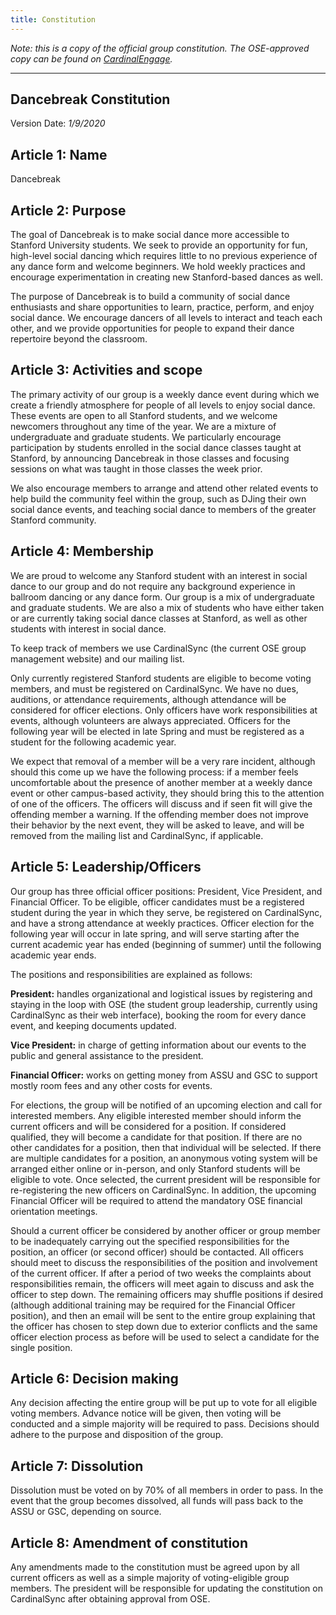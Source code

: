 ```yaml
---
title: Constitution
---
```


*Note: this is a copy of the official group constitution. The OSE-approved copy
can be found on
[CardinalEngage](https://cardinalengage.stanford.edu/feeds?type=club&type_id=44789&tab=home).*

---

## Dancebreak Constitution

Version Date: *1/9/2020*

 
## Article 1: Name
 
Dancebreak
 
## Article 2: Purpose
 
The goal of Dancebreak is to make social dance more accessible to Stanford
University students. We seek to provide an opportunity for fun, high-level
social dancing which requires little to no previous experience of any dance
form and welcome beginners. We hold weekly practices and encourage
experimentation in creating new Stanford-based dances as well.
 
The purpose of Dancebreak is to build a community of social dance enthusiasts
and share opportunities to learn, practice, perform, and enjoy social dance. We
encourage dancers of all levels to interact and teach each other, and we
provide opportunities for people to expand their dance repertoire beyond the
classroom.
 
## Article 3: Activities and scope
 
The primary activity of our group is a weekly dance event during which we
create a friendly atmosphere for people of all levels to enjoy social dance.
These events are open to all Stanford students, and we welcome newcomers
throughout any time of the year. We are a mixture of undergraduate and graduate
students. We particularly encourage participation by students enrolled in the
social dance classes taught at Stanford, by announcing Dancebreak in those
classes and focusing sessions on what was taught in those classes the week
prior.
 
We also encourage members to arrange and attend other related events to help
build the community feel within the group, such as DJing their own social dance
events, and teaching social dance to members of the greater Stanford community.
 
## Article 4: Membership
 
We are proud to welcome any Stanford student with an interest in social dance
to our group and do not require any background experience in ballroom dancing
or any dance form. Our group is a mix of undergraduate and graduate students.
We are also a mix of students who have either taken or are currently taking
social dance classes at Stanford, as well as other students with interest in
social dance.
 
To keep track of members we use CardinalSync (the current OSE group management
website) and our mailing list.
 
Only currently registered Stanford students are eligible to become voting
members, and must be registered on CardinalSync. We have no dues, auditions, or
attendance requirements, although attendance will be considered for officer
elections. Only officers have work responsibilities at events, although
volunteers are always appreciated. Officers for the following year will be
elected in late Spring and must be registered as a student for the following
academic year.
 
We expect that removal of a member will be a very rare incident, although
should this come up we have the following process: if a member feels
uncomfortable about the presence of another member at a weekly dance event or
other campus-based activity, they should bring this to the attention of one of
the officers. The officers will discuss and if seen fit will give the offending
member a warning. If the offending member does not improve their behavior by
the next event, they will be asked to leave, and will be removed from the
mailing list and CardinalSync, if applicable.
 
## Article 5: Leadership/Officers
 
Our group has three official officer positions: President, Vice President, and
Financial Officer. To be eligible, officer candidates must be a registered
student during the year in which they serve, be registered on CardinalSync, and
have a strong attendance at weekly practices. Officer election for the
following year will occur in late spring, and will serve starting after the
current academic year has ended (beginning of summer) until the following
academic year ends.
 
The positions and responsibilities are explained as follows:
 
**President:** handles organizational and logistical issues by registering and
staying in the loop with OSE (the student group leadership, currently using
CardinalSync as their web interface), booking the room for every dance event,
and keeping documents updated.
 
**Vice President:** in charge of getting information about our events to the
public and general assistance to the president.
 
**Financial Officer:** works on getting money from ASSU and GSC to support
mostly room fees and any other costs for events.
 
For elections, the group will be notified of an upcoming election and call for
interested members. Any eligible interested member should inform the current
officers and will be considered for a position. If considered qualified, they
will become a candidate for that position. If there are no other candidates for
a position, then that individual will be selected. If there are multiple
candidates for a position, an anonymous voting system will be arranged either
online or in-person, and only Stanford students will be eligible to vote. Once
selected, the current president will be responsible for re-registering the new
officers on CardinalSync. In addition, the upcoming Financial Officer will be
required to attend the mandatory OSE financial orientation meetings.
 
Should a current officer be considered by another officer or group member to be
inadequately carrying out the specified responsibilities for the position, an
officer (or second officer) should be contacted. All officers should meet to
discuss the responsibilities of the position and involvement of the current
officer. If after a period of two weeks the complaints about responsibilities
remain, the officers will meet again to discuss and ask the officer to step
down. The remaining officers may shuffle positions if desired (although
additional training may be required for the Financial Officer position), and
then an email will be sent to the entire group explaining that the officer has
chosen to step down due to exterior conflicts and the same officer election
process as before will be used to select a candidate for the single position.
 
## Article 6: Decision making
 
Any decision affecting the entire group will be put up to vote for all eligible
voting members. Advance notice will be given, then voting will be conducted and
a simple majority will be required to pass. Decisions should adhere to the
purpose and disposition of the group.
 
## Article 7: Dissolution
 
Dissolution must be voted on by 70% of all members in order to pass. In the
event that the group becomes dissolved, all funds will pass back to the ASSU or
GSC, depending on source.
 
## Article 8: Amendment of constitution

Any amendments made to the constitution must be agreed upon by all current
officers as well as a simple majority of voting-eligible group members. The
president will be responsible for updating the constitution on CardinalSync
after obtaining approval from OSE.
